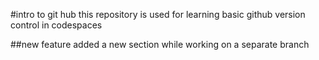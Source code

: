 #intro to git hub
this repository is used for learning basic github version control in codespaces

##new feature
added a new section while working on a separate branch